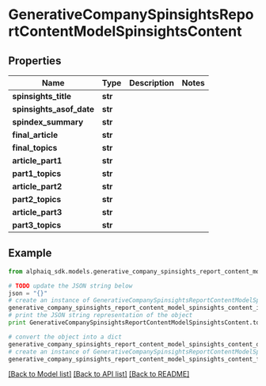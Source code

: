 # GenerativeCompanySpinsightsReportContentModelSpinsightsContent


## Properties

Name | Type | Description | Notes
------------ | ------------- | ------------- | -------------
**spinsights_title** | **str** |  | 
**spinsights_asof_date** | **str** |  | 
**spindex_summary** | **str** |  | 
**final_article** | **str** |  | 
**final_topics** | **str** |  | 
**article_part1** | **str** |  | 
**part1_topics** | **str** |  | 
**article_part2** | **str** |  | 
**part2_topics** | **str** |  | 
**article_part3** | **str** |  | 
**part3_topics** | **str** |  | 

## Example

```python
from alphaiq_sdk.models.generative_company_spinsights_report_content_model_spinsights_content import GenerativeCompanySpinsightsReportContentModelSpinsightsContent

# TODO update the JSON string below
json = "{}"
# create an instance of GenerativeCompanySpinsightsReportContentModelSpinsightsContent from a JSON string
generative_company_spinsights_report_content_model_spinsights_content_instance = GenerativeCompanySpinsightsReportContentModelSpinsightsContent.from_json(json)
# print the JSON string representation of the object
print GenerativeCompanySpinsightsReportContentModelSpinsightsContent.to_json()

# convert the object into a dict
generative_company_spinsights_report_content_model_spinsights_content_dict = generative_company_spinsights_report_content_model_spinsights_content_instance.to_dict()
# create an instance of GenerativeCompanySpinsightsReportContentModelSpinsightsContent from a dict
generative_company_spinsights_report_content_model_spinsights_content_form_dict = generative_company_spinsights_report_content_model_spinsights_content.from_dict(generative_company_spinsights_report_content_model_spinsights_content_dict)
```
[[Back to Model list]](../README.md#documentation-for-models) [[Back to API list]](../README.md#documentation-for-api-endpoints) [[Back to README]](../README.md)


